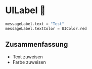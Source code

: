 # UILabel 💬

```swift
messageLabel.text = "Test"
messageLabel.textColor = UIColor.red
```

## Zusammenfassung
- Text zuweisen
- Farbe zuweisen
